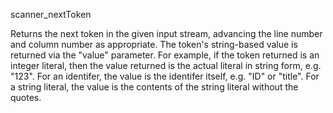 scanner_nextToken

Returns the next token in the given input stream, advancing the line
number and column number as appropriate. The token's string-based
value is returned via the "value" parameter. For example, if the
token returned is an integer literal, then the value returned is
the actual literal in string form, e.g. "123". For an identifer,
the value is the identifer itself, e.g. "ID" or "title". For a
string literal, the value is the contents of the string literal
without the quotes.
